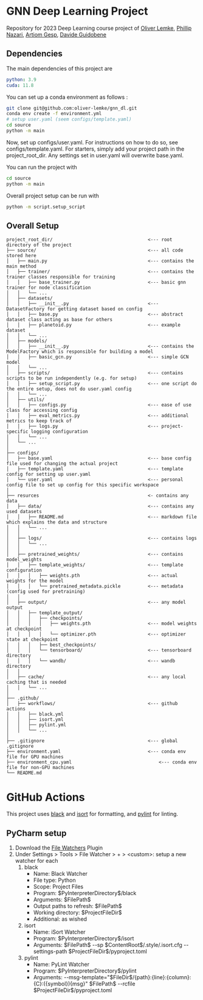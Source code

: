 # GNN Deep Learning Project
Repository for 2023 Deep Learning course project of
[Oliver Lemke](https://github.com/oliver-lemke), [Phillip Nazari](), [Artiom Gesp](), [Davide Guidobene]()

## Dependencies
The main dependencies of this project are
```yaml
python: 3.9
cuda: 11.8
```

You can set up a conda environment as follows :
```bash
git clone git@github.com:oliver-lemke/gnn_dl.git
conda env create -f environment.yml
# setup user.yaml (seem configs/template.yaml)
cd source
python -m main
```

Now, set up configs/user.yaml. For instructions on how to do so, see
configs/template.yaml.
For starters, simply add your project path in the project_root_dir.
Any settings set in user.yaml will overwrite base.yaml.

You can run the project with
```bash
cd source
python -m main
```

Overall project setup can be run with
```bash
python -m script.setup_script
```

## Overall Setup
```
project_root_dir/                                   <--- root directory of the project
├── source/                                         <--- all code stored here
│   ├── main.py                                     <--- contains the main method
│   ├── trainer/                                    <--- contains the trainer classes responsible for training
│   │   ├── base_trainer.py                         <--- basic gnn trainer for node classification
│   │   └── ...
│   ├── datasets/
│   │   ├── __init__.py                             <--- DatasetFactory for getting dataset based on config
│   │   ├── base.py                                 <--- abstract dataset class acting as base for others
│   │   ├── planetoid.py                            <--- example dataset
│   │   └── ...
│   ├── models/
│   │   ├── __init__.py                             <--- contains the ModelFactory which is responsible for building a model
│   │   ├── basic_gcn.py                            <--- simple GCN model 
│   │   └── ...
│   ├── scripts/                                    <--- contains scripts to be run independently (e.g. for setup)
│   │   ├── setup_script.py                         <--- one script do the entire setup, does not do user.yaml config
│   │   └── ...
│   ├── utils/
│   │   ├── configs.py                              <--- ease of use class for accessing config
│   │   ├── eval_metrics.py                         <--- additional metrics to keep track of
│   │   ├── logs.py                                 <--- project-specific logging configuration
│   │   └── ...
│   └── ...
│
├── configs/
│   ├── base.yaml                                   <--- base config file used for changing the actual project
│   ├── template.yaml                               <--- template config for setting up user.yaml
│   └── user.yaml                                   <--- personal config file to set up config for this specific workspace
│
├── resurces                                        <- contains any data
│   ├── data/                                       <--- contains any used datasets
│   │   ├── README.md                               <--- markdown file which explains the data and structure
│   │   └── ...
│   │
│   ├── logs/                                       <--- contains logs
│   │   └── ...
│   │
│   ├── pretrained_weights/                         <--- contains model_weights
│   │   ├── template_weights/                       <--- template configuration
│   │   │   ├── weights.pth                         <--- actual weights for the model
│   │   │   └── pretrained_metadata.pickle          <--- metadata (config used for pretraining)
│   │
│   ├── output/                                     <--- any model output
│   │   ├── template_output/
│   │   │   ├── checkpoints/
│   │   │   │   ├── weights.pth                     <--- model weights at checkpoint
│   │   │   │   └── optimizer.pth                   <--- optimizer state at checkpoint
│   │   │   ├── best_checkpoints/
│   │   │   └── tensorboard/                        <--- tensorboard directory
│   │   │   └── wandb/                              <--- wandb directory
│   │
│   ├── cache/                                      <--- any local caching that is needed
│   │   └── ...
│
├── .github/                                        
│   ├── workflows/                                  <--- github actions 
│   │   ├── black.yml
│   │   ├── isort.yml
│   │   ├── pylint.yml
│   │   └── ...
│
├── .gitignore                                      <--- global .gitignore
├── environment.yaml                                <--- conda env file for GPU machines
├── environment_cpu.yaml                                <--- conda env file for non-GPU machines
└── README.md
```

# GitHub Actions
This project uses [black](https://pypi.org/project/black/) and
[isort](https://pypi.org/project/isort/) for formatting, and
[pylint](https://pypi.org/project/pylint/) for linting.

## PyCharm setup
1. Download the [File Watchers](https://www.jetbrains.com/help/pycharm/using-file-watchers.html)
Plugin
2. Under Settings > Tools > File Watcher > + > \<custom>: setup a new watcher for each
   1. black
      - Name: Black Watcher
      - File type: Python
      - Scope: Project Files
      - Program: \$PyInterpreterDirectory\$/black
      - Arguments: \$FilePath\$
      - Output paths to refresh: \$FilePath\$
      - Working directory: \$ProjectFileDir\$
      - Additional: as wished
   2. isort
      - Name: iSort Watcher
      - Program: \$PyInterpreterDirectory\$/isort
      - Arguments: \$FilePath\$ --sp \$ContentRoot\$/.style/.isort.cfg --settings-path \$ProjectFileDir\$/pyproject.toml
   3. pylint
      - Name: PyLint Watcher
      - Program: \$PyInterpreterDirectory\$/pylint
      - Arguments: --msg-template="\$FileDir\$/{path}:{line}:{column}:{C}:({symbol}){msg}" \$FilePath\$ --rcfile \$ProjectFileDir\$/pyproject.toml